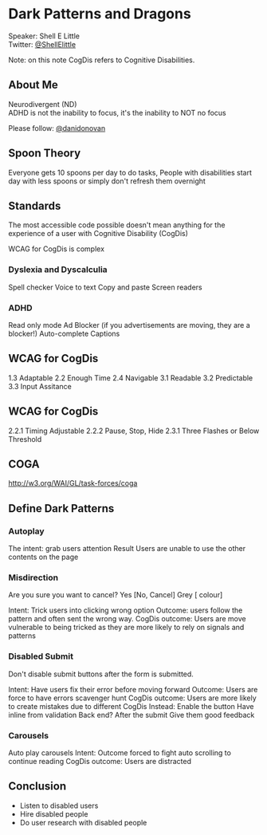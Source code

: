 # Dark Patterns and Dragons
Speaker: Shell E Little  
Twitter: [@ShellElittle](http://www.twitter.com/ShellElittle)  

Note: on this note CogDis refers to Cognitive Disabilities.

## About Me
Neurodivergent (ND)  
ADHD is not the inability to focus, it's the inability to NOT no focus

Please follow: [@danidonovan](https://twitter.com/danidonovan)

## Spoon Theory
Everyone gets 10 spoons per day to do tasks,
People with disabilities start day with less spoons or simply don't refresh them overnight

## Standards
The most accessible code possible doesn't mean anything for the experience of a user with Cognitive Disability (CogDis)

WCAG for CogDis is complex

### Dyslexia and Dyscalculia
Spell checker
Voice to text
Copy and paste
Screen readers

### ADHD
Read only mode
Ad Blocker (if you advertisements are moving, they are a blocker!)
Auto-complete
Captions


## WCAG for CogDis
1.3 Adaptable
2.2 Enough Time
2.4 Navigable
3.1 Readable
3.2 Predictable
3.3 Input Assitance

## WCAG for CogDis
2.2.1 Timing Adjustable
2.2.2 Pause, Stop, Hide
2.3.1 Three Flashes or Below Threshold

## COGA
http://w3.org/WAI/GL/task-forces/coga


## Define Dark Patterns

### Autoplay
The intent: grab users attention
Result Users are unable to use the other contents on the page

### Misdirection
Are you sure you want to cancel?
Yes [No, Cancel]
Grey [ colour] 

Intent: Trick users into clicking wrong option
Outcome: users follow the pattern and often sent the wrong way.
CogDis outcome: Users are move vulnerable to being tricked as they are more likely to rely on signals and patterns

### Disabled Submit
Don't disable submit buttons after the form is submitted.

Intent: Have users fix their error before moving forward
Outcome: Users are force to have errors scavenger hunt
CogDis outcome: Users are more likely to create mistakes due to different CogDis
Instead:
Enable the button
Have inline from validation
Back end? After the submit
Give them good feedback


### Carousels
Auto play carousels
Intent: 
Outcome forced to fight auto scrolling to continue reading
CogDis outcome: Users are distracted

## Conclusion
- Listen to disabled users
- Hire disabled people
- Do user research with disabled people


